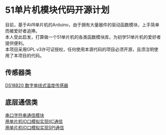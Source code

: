 # 51单片机模块代码开源计划
目前，基于AVR单片机的Arduino，由于拥有大量器件的驱动函数模块，上手简单而被爱好者追捧。<br/>
本人受此启发，打算做一个51单片机的各类函数模块库，为初学51单片机的爱好者提供便利。<br/>
本项目采用GPL v3许可证授权，任何使用本源代码的项目必须开源，且须注明使用了本项目的代码。<br/>
## 传感器类
<a href="/DS18B20" target="_blank" >DS18B20 数字单线式温度传感器</a> <br/>
## 底层通信类
<a href="/UART" target="_blank" >串口字符串通信模块</a> <br/>
<a href="/IIC_Analog" target="_blank" >用单片机IO口模拟实现IIC通信</a> <br/>
<a href="/SPI_Analog" target="_blank" >用单片机IO口模拟实现SPI通信</a> <br/>
